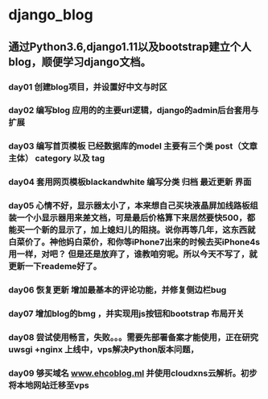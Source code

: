 # django_blog


## 通过Python3.6,django1.11以及bootstrap建立个人blog，顺便学习django文档。
### day01 创建blog项目，并设置好中文与时区
### day02 编写blog 应用的的主要url逻辑，django的admin后台套用与扩展
### day03 编写首页模板 已经数据库的model 主要有三个类 post（文章主体） category 以及 tag
### day04 套用网页模板blackandwhite 编写分类 归档 最近更新 界面
### day05 心情不好，显示器太小了，本来想自己买块液晶屏加线路板组装一个小显示器用来差文档，可是最后价格算下来居然要快500，都能买一个新的显示了，加上媳妇儿的阻挠。说你再等几年，这东西就白菜价了。神他妈白菜价，和你等iPhone7出来的时候去买iPhone4s用一样，对吧？ 但是还是放弃了，谁教咱穷呢。所以今天不写了，就更新一下reademe好了。
### day06 恢复更新  增加最基本的评论功能，并修复侧边栏bug
### day07 增加blog的bmg ，并实现用js按钮和bootstrap 布局开关
### day08 尝试使用畅言，失败。。。需要先部署备案才能使用，正在研究 uwsgi +nginx 上线中，vps解决Python版本问题，
### day09  够买域名 www.ehcoblog.ml 并使用cloudxns云解析。初步将本地网站迁移至vps